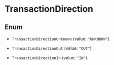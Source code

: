 

# TransactionDirection

## Enum


* `TransactionDirectionUnknown` (value: `"UNKNOWN"`)

* `TransactionDirectionOut` (value: `"OUT"`)

* `TransactionDirectionIn` (value: `"IN"`)



